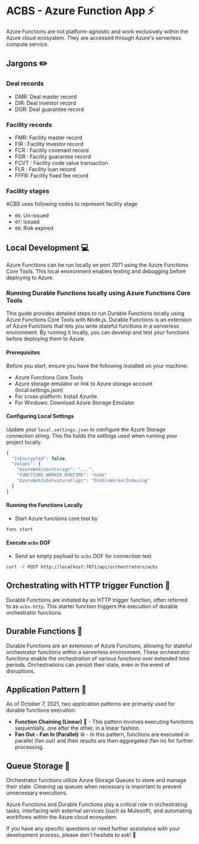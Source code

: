 # ACBS - Azure Function App ⚡️

Azure Functions are not platform-agnostic and work exclusively
within the Azure cloud ecosystem. They are accessed through Azure's
serverless compute service.

## Jargons ✏️

### Deal records

- DMR: Deal master record
- DIR: Deal investor record
- DGR: Deal guarantee record

### Facility records

- FMR: Facility master record
- FIR : Facility investor record
- FCR : Facility covenant record
- FGR : Facility guarantee record
- FCVT : Facility code value transaction
- FLR : Facility loan record
- FFFR: Facility fixed fee record

### Facility stages

ACBS uses following codes to represent facility stage

- `06`: Un-issued
- `07`: Issued
- `08`: Risk expired

## Local Development :computer:

Azure Functions can be run locally on port 7071 using the Azure Functions Core Tools.
This local environment enables testing and debugging before deploying to Azure.

### Running Durable Functions locally using Azure Functions Core Tools

This guide provides detailed steps to run Durable Functions locally
using Azure Functions Core Tools with Node.js.
Durable Functions is an extension of Azure Functions that lets you
write stateful functions in a serverless environment.
By running it locally, you can develop and test your functions
before deploying them to Azure.

#### Prerequisites

Before you start, ensure you have the following installed on your machine:

- Azure Functions Core Tools
- Azure storage emulator or link to Azure storage account (local.settings.json)
- For cross-platform: Install Azurite
- For Windows: Download Azure Storage Emulator

#### Configuring Local Settings

Update your `local.settings.json` to configure the Azure Storage connection string.
This file holds the settings used when running your project locally.

```javascript
{
  "IsEncrypted": false,
  "Values": {
    "AzureWebJobsStorage": "...",
    "FUNCTIONS_WORKER_RUNTIME": "node"
    "AzureWebJobsFeatureFlags": "EnableWorkerIndexing"
  }
}
```

#### Running the Functions Locally

- Start Azure functions core tool by

```bash
func start
```

#### Execute `acbs` DOF

- Send an empty payload to `acbs` DOF for connection test

```bash
curl -X POST http://localhost:7071/api/orchestrators/acbs
```

## Orchestrating with HTTP trigger Function :electric_plug:

Durable Functions are initiated by an HTTP trigger function,
often referred to as `acbs-http`. This starter function triggers
the execution of durable orchestrator functions.

## Durable Functions 🔄

Durable Functions are an extension of Azure Functions,
allowing for stateful orchestrator functions within a serverless environment.
These orchestrator functions enable the orchestration of
various functions over extended time periods.
Orchestrations can persist their state, even in the event of disruptions.

## Application Pattern :rocket:

As of October 7, 2021, two application patterns are primarily
used for durable functions execution:

- **Function Chaining (Linear)** 🔄 - This pattern involves executing functions sequentially,
  one after the other, in a linear fashion.
- **Fan Out - Fan In (Parallel)** ⚙️ - In this pattern, functions are executed
  in parallel (fan out) and their results are then aggregated (fan in)
  for further processing.

## Queue Storage :file_folder:

Orchestrator functions utilize Azure Storage Queues to store and manage their state.
Cleaning up queues when necessary is important to prevent unnecessary executions.

Azure Functions and Durable Functions play a critical role in orchestrating tasks,
interfacing with external services (such as Mulesoft), and automating workflows
within the Azure cloud ecosystem.

If you have any specific questions or need further assistance with your
development process, please don't hesitate to ask! :memo:
